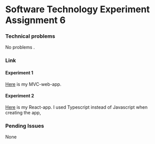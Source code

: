 # Software Technology Experiment Assignment 6

### Technical problems

No problems .

### Link

#### Experiment 1

[Here](https://github.com/oddhus/dat250-experiment6-mvc) is my MVC-web-app.

#### Experiment 2

[Here](https://github.com/oddhus/DAT250-Experiment6-React) is my React-app. I used Typescript instead of Javascript when creating the app,

### Pending Issues

None
